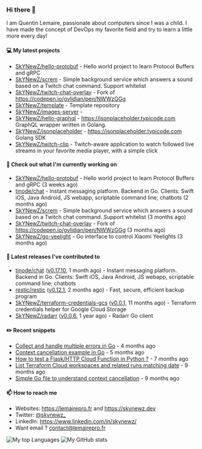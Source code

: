 ### Hi there 👋

I am Quentin Lemaire, passionate about computers since I was a child.
I have made the concept of DevOps my favorite field and try to learn a little more every day!

#### 💻 My latest projects


- [SkYNewZ/hello-protobuf](https://github.com/SkYNewZ/hello-protobuf) - Hello world project to learn Protocol Buffers and gRPC
- [SkYNewZ/screm](https://github.com/SkYNewZ/screm) - Simple background service which answers a sound based on a Twitch chat command. Support whitelist
- [SkYNewZ/twitch-chat-overlay](https://github.com/SkYNewZ/twitch-chat-overlay) - Fork of https://codepen.io/gylidian/pen/NWWzGGg
- [SkYNewZ/template](https://github.com/SkYNewZ/template) - Template repository
- [SkYNewZ/images-server](https://github.com/SkYNewZ/images-server) - 
- [SkYNewZ/hello-graphql](https://github.com/SkYNewZ/hello-graphql) - https://jsonplaceholder.typicode.com GraphQL wrapper written in Golang.
- [SkYNewZ/jsonplaceholder](https://github.com/SkYNewZ/jsonplaceholder) - https://jsonplaceholder.typicode.com Golang SDK
- [SkYNewZ/twitch-clip](https://github.com/SkYNewZ/twitch-clip) - Twitch-aware application to watch followed live streams in your favorite media player, with a simple click

#### 👷 Check out what I'm currently working on


- [SkYNewZ/hello-protobuf](https://github.com/SkYNewZ/hello-protobuf) - Hello world project to learn Protocol Buffers and gRPC (3 weeks ago)
- [tinode/chat](https://github.com/tinode/chat) - Instant messaging platform. Backend in Go. Clients: Swift iOS, Java Android, JS webapp, scriptable command line; chatbots (2 months ago)
- [SkYNewZ/screm](https://github.com/SkYNewZ/screm) - Simple background service which answers a sound based on a Twitch chat command. Support whitelist (3 months ago)
- [SkYNewZ/twitch-chat-overlay](https://github.com/SkYNewZ/twitch-chat-overlay) - Fork of https://codepen.io/gylidian/pen/NWWzGGg (3 months ago)
- [SkYNewZ/go-yeelight](https://github.com/SkYNewZ/go-yeelight) - Go interface to control Xiaomi Yeelights (3 months ago)

#### 🚀 Latest releases I've contributed to


- [tinode/chat](https://github.com/tinode/chat) ([v0.17.10](https://github.com/tinode/chat/releases/tag/v0.17.10), 1 month ago) - Instant messaging platform. Backend in Go. Clients: Swift iOS, Java Android, JS webapp, scriptable command line; chatbots
- [restic/restic](https://github.com/restic/restic) ([v0.12.1](https://github.com/restic/restic/releases/tag/v0.12.1), 2 months ago) - Fast, secure, efficient backup program
- [SkYNewZ/terraform-credentials-gcs](https://github.com/SkYNewZ/terraform-credentials-gcs) ([v0.0.1](https://github.com/SkYNewZ/terraform-credentials-gcs/releases/tag/v0.0.1), 11 months ago) - Terraform credentials helper for Google Cloud Storage
- [SkYNewZ/radarr](https://github.com/SkYNewZ/radarr) ([v0.0.6](https://github.com/SkYNewZ/radarr/releases/tag/v0.0.6), 1 year ago) - Radarr Go client

#### ✏️ Recent snippets


- [Collect and handle multiple errors in Go](https://gist.github.com/f430d44a9bab539696c27b98c44a7921) - 4 months ago
- [Context cancellation example in Go](https://gist.github.com/36b5256e0f0c4094cadfc1d9f1f96547) - 5 months ago
- [How to test a Flask/HTTP Cloud Function in Python ?](https://gist.github.com/aa4fb352c52e209776e11ba442160544) - 7 months ago
- [List Terraform Cloud workspaces and related runs matching date](https://gist.github.com/38ea3bbebcdaca62f3bbaeee49ce156b) - 9 months ago
- [Simple Go file to understand context cancellation](https://gist.github.com/f0dd984f363346e770acb7d008be6a92) - 9 months ago

#### 📫 How to reach me

- Websites: https://lemairepro.fr and https://skynewz.dev
- Twitter: [@skynewz_](https://twitter.com/skynewz_)
- LinkedIn: https://www.linkedin.com/in/skynewz/
- Want email ? [contact@lemairepro.fr](mailto:contact@lemairepro.fr?subject=Contact%20from%20your%20Github%20Profile)

![My top Languages](https://github-readme-stats.vercel.app/api/top-langs/?username=skynewz&hide=javascript,html,css,typescript&layout=compact)
![My GitHub stats](https://github-readme-stats.vercel.app/api?username=skynewz&count_private=true&show_icons=true)
